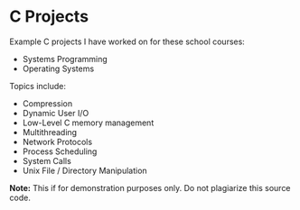 # C Projects

Example C projects I have worked on for these school courses:

* Systems Programming
* Operating Systems

Topics include:

* Compression
* Dynamic User I/O
* Low-Level C memory management
* Multithreading
* Network Protocols
* Process Scheduling
* System Calls
* Unix File / Directory Manipulation

**Note:** This if for demonstration purposes only. Do not plagiarize this source code.

